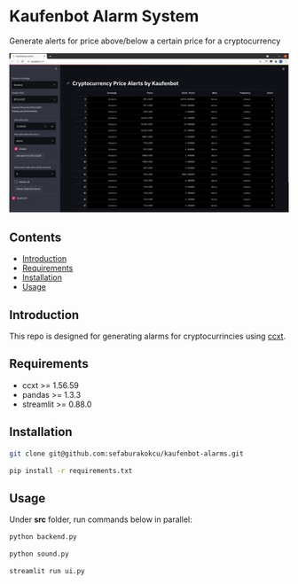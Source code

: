 # Kaufenbot Alarm System

  Generate alerts for price above/below a certain price for a cryptocurrency
  
![Web UI](/inputs/images/ui_ss.png)
 
## Contents

- [Introduction](#introduction)
- [Requirements](#requirements)
- [Installation](#installation)
- [Usage](#usage)

## Introduction

  This repo is designed for generating alarms for cryptocurrincies using [ccxt](https://github.com/ccxt/ccxt).
  
## Requirements

* ccxt >= 1.56.59
* pandas >= 1.3.3
* streamlit >= 0.88.0

## Installation

```bash
git clone git@github.com:sefaburakokcu/kaufenbot-alarms.git
```
```bash
pip install -r requirements.txt
```

## Usage

Under __src__ folder, run commands below in parallel:

```bash
python backend.py
```
```bash
python sound.py
```
```bash
streamlit run ui.py
```

